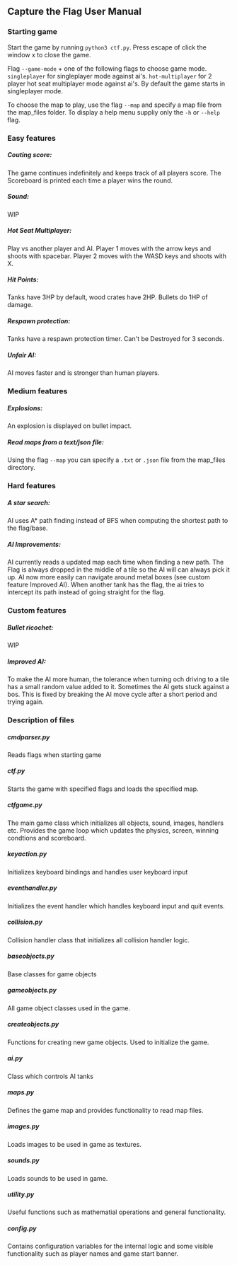 ## Capture the Flag User Manual
### Starting game
Start the game by running ```python3 ctf.py```. 
Press escape of click the window x to close the game.

Flag ```--game-mode```  + one of the following flags to choose game mode.
```singleplayer``` for singleplayer mode against ai's.
```hot-multiplayer``` for 2 player hot seat multiplayer mode against ai's.
By default the game starts in singleplayer mode.

To choose the map to play, use the flag ```--map``` and specify a map file from the map_files folder.
To display a help menu suppliy only the ```-h``` or ```--help``` flag.

### Easy features
##### Couting score:
The game continues indefinitely and keeps track of all players score.
The Scoreboard is printed each time a player wins the round. 

##### Sound:
WIP

##### Hot Seat Multiplayer:
Play vs another player and AI.
Player 1 moves with the arrow keys and shoots with spacebar.
Player 2 moves with the WASD keys and shoots with X.

##### Hit Points:
Tanks have 3HP by default, wood crates have 2HP.
Bullets do 1HP of damage.

##### Respawn protection:
Tanks have a respawn protection timer. Can't be Destroyed for 3 seconds.

##### Unfair AI:
AI moves faster and is stronger than human players.

### Medium features
##### Explosions:
An explosion is displayed on bullet impact.

##### Read maps from a text/json file:
Using the flag ```--map``` you can specify a ```.txt``` or ```.json``` file from the map_files directory.

### Hard features
##### A star search:
AI uses A* path finding instead of BFS when computing the shortest path to the flag/base.

##### AI Improvements:
AI currently reads a updated map each time when finding a new path.
The Flag is always dropped in the middle of a tile so the AI will can always pick it up.
AI now more easily can navigate around metal boxes (see custom feature Improved AI).
When another tank has the flag, the ai tries to intercept its path instead of going straight for the flag.

### Custom features
##### Bullet ricochet:
WIP

##### Improved AI:
To make the AI more human, the tolerance when turning och driving to a tile has a small random value added to it.
Sometimes the AI gets stuck against a bos. This is fixed by breaking the AI move cycle after a short period and trying again.


### Description of files
##### cmdparser.py
Reads flags when starting game

##### ctf.py
Starts the game with specified flags and loads the specified map.

##### ctfgame.py
The main game class which initializes all objects, sound, images, handlers etc.
Provides the game loop which updates the physics, screen, winning condtions and scoreboard.

##### keyaction.py
Initializes keyboard bindings and handles user keyboard input

##### eventhandler.py
Initializes the event handler which handles keyboard input and quit events.

##### collision.py
Collision handler class that initializes all collision handler logic.

##### baseobjects.py
Base classes for game objects

##### gameobjects.py
All game object classes used in the game.

##### createobjects.py
Functions for creating new game objects. Used to initialize the game.

##### ai.py
Class which controls AI tanks

##### maps.py
Defines the game map and provides functionality to read map files.

##### images.py
Loads images to be used in game as textures.

##### sounds.py
Loads sounds to be used in game.

##### utility.py
Useful functions such as mathematial operations and general functionality.

##### config.py
Contains configuration variables for the internal logic and some visible functionality such as player names and game start banner.